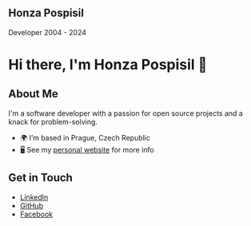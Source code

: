 ## Honza Pospisil

Developer 2004 - 2024

# Hi there, I'm Honza Pospisil 👋

## About Me
I'm a software developer with a passion for open source projects and a knack for problem-solving. 

- 🌍 I’m based in Prague, Czech Republic
- 🖥️ See my [personal website](https://www.honzapospisil.com) for more info

## Get in Touch
- [LinkedIn](https://www.linkedin.com/in/jan-pospisil-852828212/)
- [GitHub](https://github.com/hopocode)
- [Facebook](https://www.facebook.com/honza.s.pospisil)
